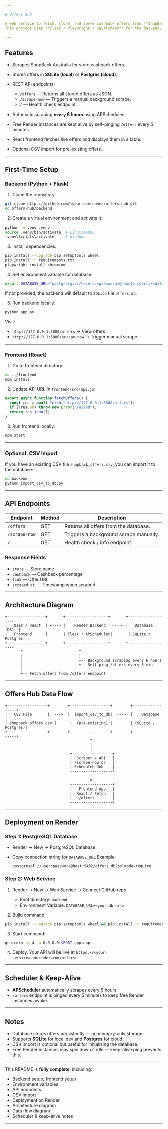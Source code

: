 ```yaml
---

# Offers Hub

A web service to fetch, store, and serve cashback offers from **ShopBack Australia**.
This project uses **Flask + Playwright + SQLAlchemy** for the backend, stores offers in a **database** (SQLite locally / Postgres in the cloud), and serves data to a **React frontend**.

---
```


## Features

* Scrapes ShopBack Australia for store cashback offers.
* Stores offers in **SQLite (local)** or **Postgres (cloud)**.
* REST API endpoints:

   * `/offers` — Returns all stored offers as JSON.
   * `/scrape-now` — Triggers a manual background scrape.
   * `/` — Health check endpoint.
* Automatic scraping **every 6 hours** using APScheduler.
* Free Render instances are kept alive by self-pinging `/offers` every 5 minutes.
* React frontend fetches live offers and displays them in a table.
* Optional CSV import for pre-existing offers.

---

## First-Time Setup

### Backend (Python + Flask)

1. Clone the repository:

```bash
git clone https://github.com/<your-username>/offers-hub.git
cd offers-hub/backend
```

2. Create a virtual environment and activate it:

```bash
python -m venv .venv
source .venv/bin/activate  # Linux/macOS
.venv\Scripts\activate     # Windows
```

3. Install dependencies:

```bash
pip install --upgrade pip setuptools wheel
pip install -r requirements.txt
playwright install chromium
```

4. Set environment variable for database:

```bash
export DATABASE_URL="postgresql://<user>:<password>@<host>:<port>/<database>"
```

If not provided, the backend will default to `SQLite` file `offers.db`.

5. Run backend locally:

```bash
python app.py
```

Visit:

* `http://127.0.0.1:5000/offers` → View offers
* `http://127.0.0.1:5000/scrape-now` → Trigger manual scrape

---

### Frontend (React)

1. Go to frontend directory:

```bash
cd ../frontend
npm install
```

2. Update API URL in `frontend/src/api.js`:

```js
export async function fetchOffers() {
  const res = await fetch("http://127.0.0.1:5000/offers");
  if (!res.ok) throw new Error("Failed");
  return res.json();
}
```

3. Run frontend locally:

```bash
npm start
```

---

### Optional: CSV Import

If you have an existing CSV file `shopback_offers.csv`, you can import it to the database:

```bash
cd backend
python import_csv_to_db.py
```

---

## API Endpoints

| Endpoint      | Method | Description                            |
| ------------- | ------ | -------------------------------------- |
| `/offers`     | GET    | Returns all offers from the database.  |
| `/scrape-now` | GET    | Triggers a background scrape manually. |
| `/`           | GET    | Health check / info endpoint.          |

### Response Fields

* `store` — Store name
* `cashback` — Cashback percentage
* `link` — Offer URL
* `scraped_at` — Timestamp when scraped

---

## Architecture Diagram

```text
+-----------------+       +-------------------+       +------------------+
|   User / React  | <---> |    Render Backend | <---> |   Database (DB)  |
|   Frontend      |       | Flask + APScheduler|       | SQLite / Postgres|
+-----------------+       +-------------------+       +------------------+
       ^                         ^
       |                         |
       |                         +-- Background scraping every 6 hours
       |                         +-- Self-ping /offers every 5 min
       |
       +-- Fetch offers from /offers endpoint
```

---

## Offers Hub Data Flow

```text
+------------------+        +------------------+        +------------------+
|   CSV File       |  --->  |  import_csv_to_db|  --->  |    Database      |
| shopback_offers.csv |      |  (pre-existing) |        | (SQLite / Postgres)|
+------------------+        +------------------+        +------------------+
                                      ^
                                      |
                                      |
                             +------------------+
                             |  Scraper / API   |
                             | /scrape-now or   |
                             | Scheduled Job    |
                             +------------------+
                                      |
                                      v
                             +------------------+
                             |   Frontend App   |
                             |  React / Fetch   |
                             |   /offers        |
                             +------------------+
```

---

## Deployment on Render

### Step 1: PostgreSQL Database

* Render → New → PostgreSQL Database
* Copy connection string for `DATABASE_URL`
  Example:

  ```
  postgresql://user:password@host:5432/offers_db?sslmode=require
  ```

### Step 2: Web Service

1. Render → New → Web Service → Connect GitHub repo

   * Root directory: `backend`
   * Environment Variable: `DATABASE_URL=<your-db-url>`

2. Build command:

```bash
pip install --upgrade pip setuptools wheel && pip install -r requirements.txt && playwright install chromium
```

3. Start command:

```bash
gunicorn -w 4 -b 0.0.0.0:$PORT app:app
```

4. Deploy. Your API will be live at `https://<your-service>.onrender.com/offers`.

---

## Scheduler & Keep-Alive

* **APScheduler** automatically scrapes every 6 hours.
* `/offers` endpoint is pinged every 5 minutes to keep free Render instances awake.

---

## Notes

* Database stores offers persistently — no memory-only storage.
* Supports **SQLite** for local dev and **Postgres** for cloud.
* CSV import is optional but useful for initializing the database.
* Free Render instances may spin down if idle — keep-alive ping prevents this.

---

This README is **fully complete**, including:

* Backend setup, frontend setup
* Environment variables
* API endpoints
* CSV import
* Deployment on Render
* Architecture diagram
* Data flow diagram
* Scheduler & keep-alive notes

---